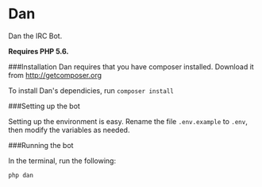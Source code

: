 Dan
===

Dan the IRC Bot.

**Requires PHP 5.6.**


###Installation
Dan requires that you have composer installed. Download it from http://getcomposer.org

To install Dan's dependicies, run `composer install`


###Setting up the bot

Setting up the environment is easy. Rename the file `.env.example` to `.env`, then modify the variables as needed.


###Running the bot

In the terminal, run the following:
```
php dan
```
